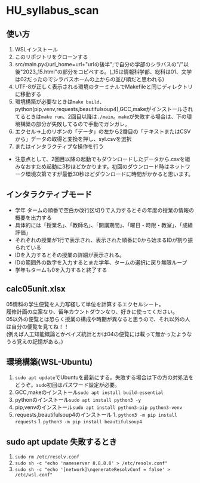 # HU_syllabus_scan
## 使い方
  1. WSLインストール
  1. このリポジトリをクローンする
  1. src/main.pyのurl_home=url+"urlの後半";で自分の学部のシラバスの"/"以後"2023_15.html"の部分をコピペする。(_15は情報科学部、総科は01、文学は02だったのでシラバスホームの上からの並び順だと思われる)
  1. UTF-8が正しく表示される環境のターミナルでMakefileと同じディレクトリに移動する
  1. 環境構築が必要なときは`make build`、python(pip,venv,requests,beautifulsoup4),GCC,makeがインストールされてるときは`make run`、2回目以降は`./main`。`make`が失敗する場合は、下の環境構築の部分が失敗してるので手動でガンガレ。
  1. エクセル->上のリボンの「データ」の左から2番目の「テキストまたはCSVから」データの取得と変換を押し、syl.csvを選択
  1. またはインタラクティブな操作を行う
  + 注意点として、2回目以降の起動でもダウンロードしたデータから.csvを組みなおすため起動に3秒ほどかかります。初回のダウンロード時はネットワーク環境次第ですが最低30秒ほどダウンロードに時間がかかると思います。
## インタラクティブモード
  + 学年 タームの順番で空白か改行区切りで入力するとその年度の授業の情報の概要を出力する
  + 具体的には「授業名」、「教師名」、「開講期間」、「曜日・時限・教室」、「成績評価」
  + それぞれの授業が1行で表示され、表示された順番に0から始まるIDが割り振られている
  + IDを入力するとその授業の詳細が表示される。
  + IDの範囲外の数字を入力するとまた学年、タームの選択に戻り無限ループ
  + 学年もタームも0を入力すると終了する
## calc05unit.xlsx
  05情科の学生便覧を人力写経して単位を計算するエクセルシート。  
  履修計画の立案なり、留年カウントダウンなり、好きに使ってください。  
  05以外の便覧とは恐らく授業の構成や時期が異なると思うので、それ以外の人は自分の便覧を見てね！！  
  (例えば人工知能概論とかベイズ統計とかは04の便覧には載って無かったようなうろ覚えの記憶がある。)

## 環境構築(WSL-Ubuntu)
  1. `sudo apt update`でUbuntuを最新にする。失敗する場合は下の方の対処法をどうぞ。`sudo`初回はパスワード設定が必要。
  1. GCC,makeのインストール`sudo apt install build-essential`
  1. pythonのインストール`sudo apt install python3 -y`
  1. pip,venvのインストール`sudo apt install python3-pip python3-venv`
  1. requests,beautifulsoup4のインストール
    1. `python3 -m pip install requests`
    1. `python3 -m pip install beautifulsoup4`

## sudo apt update 失敗するとき
  1. `sudo rm /etc/resolv.conf`
  1. `sudo sh -c "echo 'nameserver 8.8.8.8' > /etc/resolv.conf"`
  1. `sudo sh -c "echo '[network]\ngenerateResolvConf = false' > /etc/wsl.conf"`
